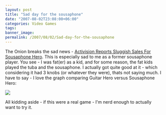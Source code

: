 ```yaml
---
layout: post
title: "Sad day for the sousaphone"
date: "2007-08-02T23:08:00+06:00"
categories: Video Games 
tags: 
banner_image: 
permalink: /2007/08/02/Sad-day-for-the-sousaphone
---
```


The Onion breaks the sad news - <a href="http://www.theonion.com/content/news/activision_reports_sluggish_sales">Activision Reports Sluggish Sales For Sousaphone Hero</a>. This is especially sad to me as a former sousaphone player. You see - I was fat(er) as a kid, and for some reason, the fat kids played the tuba and the sousaphone. I actually got quite good at it - which considering it had 3 knobs (or whatever they were), thats not saying much. I have to say - I love the graph comparing Guitar Hero versus Sousaphone Hero:


<img src="https://static.raymondcamden.com/images/Guitar-Hero-vs-Sousaphone-H_0.jpg">

All kidding aside - if this were a real game - I'm nerd enough to actually want to try it.